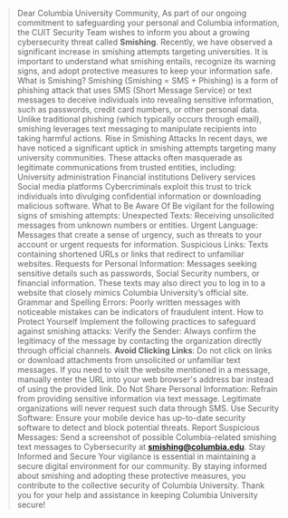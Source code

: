 > Dear Columbia University Community,
  As part of our ongoing commitment to safeguarding your personal and Columbia information, the CUIT Security Team wishes to inform you about a growing cybersecurity threat called **Smishing**.
  Recently, we have observed a significant increase in smishing attempts targeting universities. It is important to understand what smishing entails, recognize its warning signs, and adopt protective measures to keep your information safe.
  What is Smishing?
  Smishing (Smishing = SMS + Phishing) is a form of phishing attack that uses SMS (Short Message Service) or text messages to deceive individuals into revealing sensitive information, such as passwords, credit card numbers, or other personal data. Unlike traditional phishing (which typically occurs through email), smishing leverages text messaging to manipulate recipients into taking harmful actions.
  Rise in Smishing Attacks
  In recent days, we have noticed a significant uptick in smishing attempts targeting many university communities. These attacks often masquerade as legitimate communications from trusted entities, including:  
  University administration 
  Financial institutions
  Delivery services 
  Social media platforms
  Cybercriminals exploit this trust to trick individuals into divulging confidential information or downloading malicious software.
  What to Be Aware Of
  Be vigilant for the following signs of smishing attempts:
  Unexpected Texts: Receiving unsolicited messages from unknown numbers or entities.
  Urgent Language: Messages that create a sense of urgency, such as threats to your account or urgent requests for information.
  Suspicious Links: Texts containing shortened URLs or links that redirect to unfamiliar websites.
  Requests for Personal Information: Messages seeking sensitive details such as passwords, Social Security numbers, or financial information. These texts may also direct you to log in to a website that closely mimics Columbia University’s official site.
  Grammar and Spelling Errors: Poorly written messages with noticeable mistakes can be indicators of fraudulent intent.
  How to Protect Yourself
  Implement the following practices to safeguard against smishing attacks:
  Verify the Sender: Always confirm the legitimacy of the message by contacting the organization directly through official channels.
  **Avoid Clicking Links**: Do not click on links or download attachments from unsolicited or unfamiliar text messages. If you need to visit the website mentioned in a message, manually enter the URL into your web browser's address bar instead of using the provided link.
  Do Not Share Personal Information: Refrain from providing sensitive information via text message. Legitimate organizations will never request such data through SMS.
  Use Security Software: Ensure your mobile device has up-to-date security software to detect and block potential threats.
  Report Suspicious Messages: Send a screenshot of possible Columbia-related smishing text messages to Cybersecurity at **smishing@columbia.edu**.
  Stay Informed and Secure
  Your vigilance is essential in maintaining a secure digital environment for our community. By staying informed about smishing and adopting these protective measures, you contribute to the collective security of Columbia University.
  Thank you for your help and assistance in keeping Columbia University secure!

